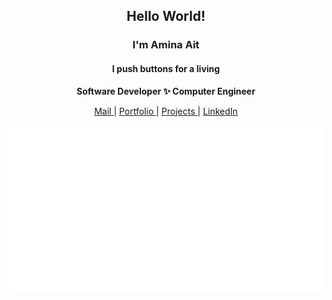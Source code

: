 

<div align="center">
  <h2> Hello World! </h2>
   <h3> I'm Amina Ait </h3>
   <h4> I push buttons for a living </h4>
   <p> <b> Software Developer ✨ Computer Engineer</b> </p>

   <a href="mailto:aminait@outlook.com" target="_blank">Mail </a> | <a href="https://amina-ait-portfolio.vercel.app" target="_blank">Portfolio </a> | <a href="https://amina-ait-portfolio.vercel.app/projects" target="_blank">Projects </a> | <a href="https://www.linkedin.com/in/amina-ait/" target="_blank">LinkedIn </a> 

   ![Metrics](github-metrics.svg)

</div>

